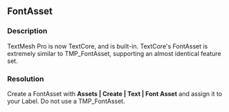 ## FontAsset
### Description
TextMesh Pro is now TextCore, and is built-in. TextCore's FontAsset is extremely similar to TMP_FontAsset, supporting an almost identical feature set. 

### Resolution
Create a FontAsset with **Assets | Create | Text | Font Asset** and assign it to your Label. Do not use a TMP_FontAsset.